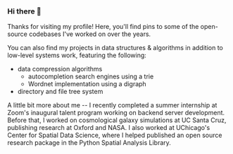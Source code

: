### Hi there 👋

Thanks for visiting my profile! Here, you'll find pins to some of the open-source codebases I've worked on over the years. 

You can also find my projects in data structures & algorithms in addition to low-level systems work, featuring the following:
  - data compression algorithms
	- autocompletion search engines using a trie
	- Wordnet implementation using a digraph
  - directory and file tree system

A little bit more about me -- I recently completed a summer internship at Zoom's inaugural talent program working on backend server development. 
Before that, I worked on cosmological galaxy simulations at UC Santa Cruz, publishing research at Oxford and NASA. I also worked at UChicago's Center for Spatial Data Science, where I helped published an open source research package in the Python Spatial Analysis Library. 

<!--
**20bryan/20bryan** is a ✨ _special_ ✨ repository because its `README.md` (this file) appears on your GitHub profile.

Here are some ideas to get you started:

- 🔭 I’m currently working on ...
- 🌱 I’m currently learning ...
- 👯 I’m looking to collaborate on ...
- 🤔 I’m looking for help with ...
- 💬 Ask me about ...
- 📫 How to reach me: ...
- 😄 Pronouns: ...
- ⚡ Fun fact: ...
-->
